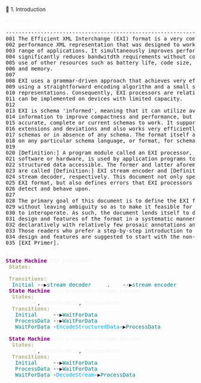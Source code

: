 
📎 1. Introduction
<pre>
<span style="color: rgb(245,245,245);">witness{</span>

--------------------------------------------------------------------------------
001 The Efficient XML Interchange (EXI) format is a very compact, high 
002 performance XML representation that was designed to work well for a broad
003 range of applications. It simultaneously improves performance and
004 significantly reduces bandwitdth requirements without compromising efficient
005 use of other resources such as battery life, code size, processing power,
006 and memory.
007
008 EXI uses a grammar-driven approach that achieves very efficient encodings 
009 using a straightforward encoding algorithm and a small set of datatype
010 representations. Consequently, EXI processors are relatively simple and
011 can be implemented on devices with limited capacity.
012
013 EXI is schema 'informed', meaning that it can utilize available schema
014 information to improve compactness and performance, but does not depend on
015 accurate, complete or current schemas to work. It supports arbitrary schema
016 extensions and deviations and also works very efficiently with partial 
017 schemas or in absence of any schema. The format itself also does not depend
018 on any particular schema language, or format, for schema information.
019
020 [Definition:] A program module called an EXI processor, whether it is
021 software or hardware, is used by application programs to encode their 
022 structured data accessible. The former and latter aforementioned roles
023 are called [Definition:] EXI stream encoder and [Definition] EXI
024 stream decoder, respectively. This document not only specifies the
025 EXI format, but also defines errors that EXI processors are required to
026 detect and behave upon.
027
028 The primary goal of this document is to define the EXI format completely
029 without leaving ambiguity so as to make it feasible for implementations
030 to interoperate. As such, the document lends itself to describing the
031 design and features of the format in a systematic manner, often 
032 declaratively with relatively few prosaic annotations and examples.
033 Those readers who prefer a step-by-step introduction to the EXI format
034 design and features are suggested to start with the non-normative
035 [EXI Primer].

<span style="color: rgb(245,245,245);">}</span>
<span style="color:purple;"></span><span style="font-weight:bold;color:purple;">State Machine </span><span style="color: rgb(245,245,245);"></span><span style="font-style:italic;color: rgb(245,245,245);"></span><span style="font-weight:bold;font-style:italic;color: rgb(245,245,245);">EXI processor</span>
 <span style="color: rgb(175,175,135);"></span><span style="font-weight:bold;color: rgb(175,175,135);">States:</span>
  <span style="color: rgb(245,245,245);"></span><span style="font-weight:bold;color: rgb(245,245,245);">Initial</span>
 <span style="color: rgb(175,175,135);"></span><span style="font-weight:bold;color: rgb(175,175,135);">Transitions:</span>
  <span style="color:teal;">Initial</span> --▶<span style="color:teal;">stream decoder</span>     .    --▶<span style="color:teal;">stream encoder</span>
 <span style="color:purple;"></span><span style="font-weight:bold;color:purple;">State Machine </span><span style="color: rgb(245,245,245);"></span><span style="font-style:italic;color: rgb(245,245,245);"></span><span style="font-weight:bold;font-style:italic;color: rgb(245,245,245);">EXI processor.stream encoder</span>
  <span style="color: rgb(175,175,135);"></span><span style="font-weight:bold;color: rgb(175,175,135);">States:</span>
   <span style="color: rgb(245,245,245);"></span><span style="font-weight:bold;color: rgb(245,245,245);">Initial</span>, <span style="color: rgb(245,245,245);"></span><span style="font-weight:bold;color: rgb(245,245,245);">WaitForData</span>, <span style="color: rgb(245,245,245);"></span><span style="font-weight:bold;color: rgb(245,245,245);">ProcessData</span>
  <span style="color: rgb(175,175,135);"></span><span style="font-weight:bold;color: rgb(175,175,135);">Transitions:</span>
   <span style="color:teal;">Initial</span>     --▶<span style="color:teal;">WaitForData</span>      
   <span style="color:teal;">ProcessData</span> --▶<span style="color:teal;">WaitForData</span>      
   <span style="color:teal;">WaitForData</span> -<span style="color: rgb(0,175,255);">EncodeStructuredData</span>-▶<span style="color:teal;">ProcessData</span> 

 <span style="color:purple;"></span><span style="font-weight:bold;color:purple;">State Machine </span><span style="color: rgb(245,245,245);"></span><span style="font-style:italic;color: rgb(245,245,245);"></span><span style="font-weight:bold;font-style:italic;color: rgb(245,245,245);">EXI processor.stream decoder</span>
  <span style="color: rgb(175,175,135);"></span><span style="font-weight:bold;color: rgb(175,175,135);">States:</span>
   <span style="color: rgb(245,245,245);"></span><span style="font-weight:bold;color: rgb(245,245,245);">Initial</span>, <span style="color: rgb(245,245,245);"></span><span style="font-weight:bold;color: rgb(245,245,245);">WaitForData</span>, <span style="color: rgb(245,245,245);"></span><span style="font-weight:bold;color: rgb(245,245,245);">ProcessData</span>
  <span style="color: rgb(175,175,135);"></span><span style="font-weight:bold;color: rgb(175,175,135);">Transitions:</span>
   <span style="color:teal;">Initial</span>     --▶<span style="color:teal;">WaitForData</span>      
   <span style="color:teal;">ProcessData</span> --▶<span style="color:teal;">WaitForData</span>      
   <span style="color:teal;">WaitForData</span> -<span style="color: rgb(0,175,255);">DecodeStream</span>-▶<span style="color:teal;">ProcessData</span> 
</pre>

